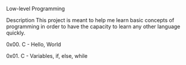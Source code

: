 Low-level Programming

Description
This project is  meant to help me learn basic concepts of programming in order to have the capacity to learn any other language quickly.

0x00. C - Hello, World

0x01. C - Variables, if, else, while
